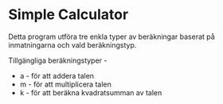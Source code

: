 # Simple Calculator

Detta program utföra tre enkla typer av beräkningar baserat på inmatningarna och vald beräkningstyp.

Tillgängliga beräkningstyper -
- a - för att addera talen
- m - för att multiplicera talen
- k - för att beräkna kvadratsumman av talen